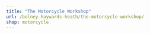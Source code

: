 ```yaml
---
title: "The Motorcycle Workshop"
url: /bolney-haywards-heath/the-motorcycle-workshop/
shop: motorcycle
---
```

